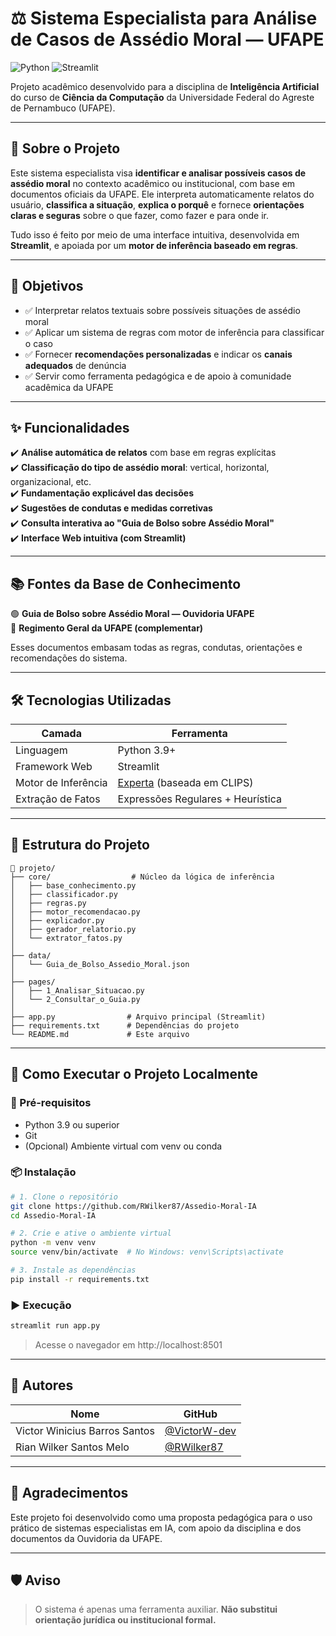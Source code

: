 # ⚖️ Sistema Especialista para Análise de Casos de Assédio Moral — UFAPE

![Python](https://img.shields.io/badge/Python-3.9%2B-blue.svg)
![Streamlit](https://img.shields.io/badge/Streamlit-1.30%2B-red.svg)

Projeto acadêmico desenvolvido para a disciplina de **Inteligência Artificial** do curso de **Ciência da Computação** da Universidade Federal do Agreste de Pernambuco (UFAPE).

---

## 🧠 Sobre o Projeto

Este sistema especialista visa **identificar e analisar possíveis casos de assédio moral** no contexto acadêmico ou institucional, com base em documentos oficiais da UFAPE. Ele interpreta automaticamente relatos do usuário, **classifica a situação**, **explica o porquê** e fornece **orientações claras e seguras** sobre o que fazer, como fazer e para onde ir.

Tudo isso é feito por meio de uma interface intuitiva, desenvolvida em **Streamlit**, e apoiada por um **motor de inferência baseado em regras**.

---

## 🎯 Objetivos

- ✅ Interpretar relatos textuais sobre possíveis situações de assédio moral  
- ✅ Aplicar um sistema de regras com motor de inferência para classificar o caso  
- ✅ Fornecer **recomendações personalizadas** e indicar os **canais adequados** de denúncia  
- ✅ Servir como ferramenta pedagógica e de apoio à comunidade acadêmica da UFAPE

---

## ✨ Funcionalidades

✔️ **Análise automática de relatos** com base em regras explícitas  
✔️ **Classificação do tipo de assédio moral**: vertical, horizontal, organizacional, etc.  
✔️ **Fundamentação explicável das decisões**  
✔️ **Sugestões de condutas e medidas corretivas**  
✔️ **Consulta interativa ao "Guia de Bolso sobre Assédio Moral"**  
✔️ **Interface Web intuitiva (com Streamlit)**

---

## 📚 Fontes da Base de Conhecimento

🟢 **Guia de Bolso sobre Assédio Moral — Ouvidoria UFAPE**  
🔵 **Regimento Geral da UFAPE (complementar)**

Esses documentos embasam todas as regras, condutas, orientações e recomendações do sistema.

---

## 🛠️ Tecnologias Utilizadas

| Camada         | Ferramenta        |
|----------------|-------------------|
| Linguagem      | Python 3.9+        |
| Framework Web  | Streamlit         |
| Motor de Inferência | [Experta](https://experta.readthedocs.io/) (baseada em CLIPS) |
| Extração de Fatos | Expressões Regulares + Heurística |

---

## 📂 Estrutura do Projeto

```
📁 projeto/
├── core/                  # Núcleo da lógica de inferência
│   ├── base_conhecimento.py
│   ├── classificador.py
│   ├── regras.py
│   ├── motor_recomendacao.py
│   ├── explicador.py
│   ├── gerador_relatorio.py
│   └── extrator_fatos.py
│
├── data/
│   └── Guia_de_Bolso_Assedio_Moral.json
│
├── pages/
│   ├── 1_Analisar_Situacao.py
│   └── 2_Consultar_o_Guia.py
│
├── app.py                # Arquivo principal (Streamlit)
├── requirements.txt      # Dependências do projeto
└── README.md             # Este arquivo
```

---

## 🚀 Como Executar o Projeto Localmente

### 🔧 Pré-requisitos

- Python 3.9 ou superior  
- Git  
- (Opcional) Ambiente virtual com venv ou conda

### 📦 Instalação

```bash
# 1. Clone o repositório
git clone https://github.com/RWilker87/Assedio-Moral-IA
cd Assedio-Moral-IA

# 2. Crie e ative o ambiente virtual
python -m venv venv
source venv/bin/activate  # No Windows: venv\Scripts\activate

# 3. Instale as dependências
pip install -r requirements.txt
```

### ▶️ Execução

```bash
streamlit run app.py
```

> Acesse o navegador em http://localhost:8501

---

## 👤 Autores

| Nome                          | GitHub                             |
|-------------------------------|-------------------------------------|
| Victor Winicius Barros Santos | [@VictorW-dev](https://github.com/VictorW-dev) |
| Rian Wilker Santos Melo       | [@RWilker87](https://github.com/RWilker87)     |

---

## 📣 Agradecimentos

Este projeto foi desenvolvido como uma proposta pedagógica para o uso prático de sistemas especialistas em IA, com apoio da disciplina e dos documentos da Ouvidoria da UFAPE.

---

## 🛡️ Aviso

> O sistema é apenas uma ferramenta auxiliar. **Não substitui orientação jurídica ou institucional formal.**
